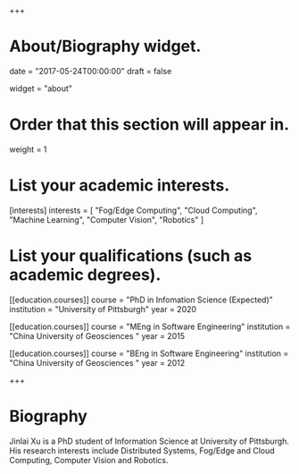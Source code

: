 +++
# About/Biography widget.

date = "2017-05-24T00:00:00"
draft = false

widget = "about"

# Order that this section will appear in.
weight = 1

# List your academic interests.
[interests]
  interests = [
    "Fog/Edge Computing",
    "Cloud Computing",
    "Machine Learning",
    "Computer Vision",
	"Robotics"
  ]

# List your qualifications (such as academic degrees).
[[education.courses]]
  course = "PhD in Infomation Science (Expected)"
  institution = "University of Pittsburgh"
  year = 2020

[[education.courses]]
  course = "MEng in Software Engineering"
  institution = "China University of Geosciences "
  year = 2015

[[education.courses]]
  course = "BEng in Software Engineering"
  institution = "China University of Geosciences "
  year = 2012
 
+++

# Biography

Jinlai Xu is a PhD student of Information Science at University of Pittsburgh. His research interests include Distributed Systems, Fog/Edge and Cloud Computing, Computer Vision and Robotics. 
